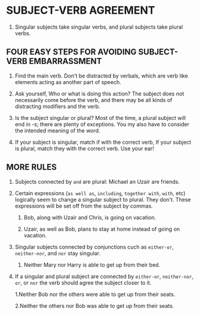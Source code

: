 # SUBJECT-VERB AGREEMENT


1. Singular subjects take singular verbs, and plural subjects take plural verbs.

FOUR EASY STEPS FOR AVOIDING SUBJECT-VERB EMBARRASSMENT
--------
1. Find the main verb. Don't be distracted by verbals, which are verb like elements acting as another part of speech.

2. Ask yourself, Who or what is doing this action? The subject does not necessarily come before the verb, and there may be all kinds of distracting modifiers and the verb.

3. Is the subject singular or plural? Most of the time, a plural subject will end in -s; there are plenty of exceptions. You my also have to consider the intended meaning of the word.

4. If your subject is singular, match if with the correct verb, If your subject is plural, match they with the correct verb. Use your ear!
    
    
MORE RULES
--------

1. Subjects connected by `and` are plural: Michael an Uzair are friends.

2. Certain expressions (`as well as`, `including`, `together with`, `with`, etc) logically seem to change a singular subject to plural. They don't. These expressions will be set off from the subject by commas.

	1. Bob, along with Uzair and Chris, is going on vacation.

	2. Uzair, as well as Bob, plans to stay at home instead of going on vacation.

3. Singular subjects connected by conjunctions cuch as `either-or`, `neither-nor`, and `nor` stay singular.

	1. Neither Mary nor Harry is able to get up from their bed.

4. If a singular and plural subject are connected by `either-or`, `neither-nor`, `or`, or `nor` the verb should agree the subject closer to it.

	1.Neither Bob nor the others were able to get up from their seats.

	2.Neither the others nor Bob was able to get up from their seats.
